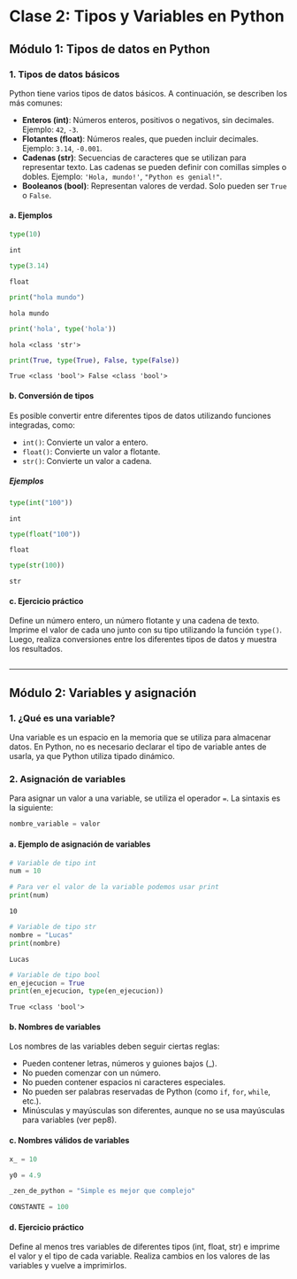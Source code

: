 # Clase 2: Tipos y Variables en Python

## Módulo 1: Tipos de datos en Python

### 1. Tipos de datos básicos

Python tiene varios tipos de datos básicos. A continuación, se describen los más comunes:

  - **Enteros (int)**: Números enteros, positivos o negativos, sin decimales. Ejemplo: `42`, `-3`.
  - **Flotantes (float)**: Números reales, que pueden incluir decimales. Ejemplo: `3.14`, `-0.001`.
  - **Cadenas (str)**: Secuencias de caracteres que se utilizan para representar texto. Las cadenas se pueden definir con comillas simples o dobles. Ejemplo: `'Hola, mundo!'`, `"Python es genial!"`.
  - **Booleanos (bool)**: Representan valores de verdad. Solo pueden ser `True` o `False`.

#### a. Ejemplos


```python
type(10)
```




    int




```python
type(3.14)
```




    float




```python
print("hola mundo")
```

    hola mundo



```python
print('hola', type('hola'))
```

    hola <class 'str'>



```python
print(True, type(True), False, type(False))
```

    True <class 'bool'> False <class 'bool'>


#### b. Conversión de tipos

Es posible convertir entre diferentes tipos de datos utilizando funciones integradas, como:

- `int()`: Convierte un valor a entero.
- `float()`: Convierte un valor a flotante.
- `str()`: Convierte un valor a cadena.

##### Ejemplos


```python
type(int("100"))
```




    int




```python
type(float("100"))
```




    float




```python
type(str(100))
```




    str



#### c. Ejercicio práctico

Define un número entero, un número flotante y una cadena de texto. Imprime el valor de cada uno junto con su tipo utilizando la función `type()`. Luego, realiza conversiones entre los diferentes tipos de datos y muestra los resultados.


```python

```

---

## Módulo 2: Variables y asignación

### 1. ¿Qué es una variable?

Una variable es un espacio en la memoria que se utiliza para almacenar datos. En Python, no es necesario declarar el tipo de variable antes de usarla, ya que Python utiliza tipado dinámico.

### 2. Asignación de variables

Para asignar un valor a una variable, se utiliza el operador `=`. La sintaxis es la siguiente:

```python
nombre_variable = valor
```

#### a. Ejemplo de asignación de variables


```python
# Variable de tipo int
num = 10
```


```python
# Para ver el valor de la variable podemos usar print
print(num)
```

    10



```python
# Variable de tipo str
nombre = "Lucas"
print(nombre)
```

    Lucas



```python
# Variable de tipo bool
en_ejecucion = True
print(en_ejecucion, type(en_ejecucion))
```

    True <class 'bool'>


#### b. Nombres de variables

Los nombres de las variables deben seguir ciertas reglas:

- Pueden contener letras, números y guiones bajos (_).
- No pueden comenzar con un número.
- No pueden contener espacios ni caracteres especiales.
- No pueden ser palabras reservadas de Python (como `if`, `for`, `while`, etc.).
- Minúsculas y mayúsculas son diferentes, aunque no se usa mayúsculas para variables (ver pep8).

#### c. Nombres válidos de variables


```python
x_ = 10
```


```python
y0 = 4.9
```


```python
_zen_de_python = "Simple es mejor que complejo"
```


```python
CONSTANTE = 100
```

#### d. Ejercicio práctico

Define al menos tres variables de diferentes tipos (int, float, str) e imprime el valor y el tipo de cada variable. Realiza cambios en los valores de las variables y vuelve a imprimirlos.


```python

```
